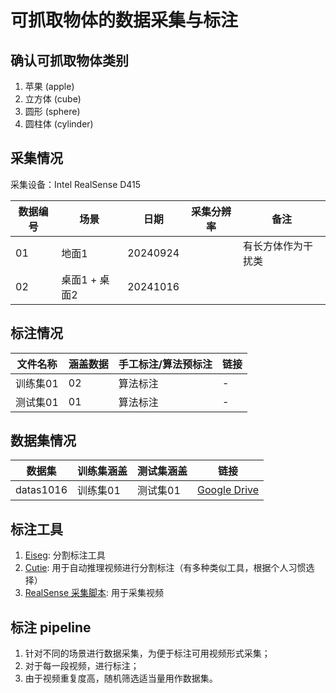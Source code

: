 # 可抓取物体的数据采集与标注

## 确认可抓取物体类别

1. 苹果 (apple)
2. 立方体 (cube)
3. 圆形 (sphere)
4. 圆柱体 (cylinder)

## 采集情况

采集设备：Intel RealSense D415

| 数据编号 | 场景 | 日期 | 采集分辨率 | 备注 |
| --- | --- | --- | --- | --- |
| 01 | 地面1 | 20240924 |  | 有长方体作为干扰类 |
| 02 | 桌面1 + 桌面2 | 20241016 |  |  |

## 标注情况

| 文件名称 | 涵盖数据 | 手工标注/算法预标注 | 链接 |
| --- | --- | --- | --- |
| 训练集01 | 02 | 算法标注 | - |
| 测试集01 | 01 | 算法标注 | - |


## 数据集情况

| 数据集 | 训练集涵盖 | 测试集涵盖 | 链接 |
| --- | --- | --- | --- |
| datas1016 | 训练集01 | 测试集01 | [Google Drive](https://drive.google.com/file/d/1-MmeK4NscioGbMAXJuYQMneKJT9jJG5J/view?usp=drive_link)

## 标注工具

1. [Eiseg](https://github.com/PaddleCV-SIG/EISeg): 分割标注工具
2. [Cutie](https://github.com/hkchengrex/Cutie): 用于自动推理视频进行分割标注（有多种类似工具，根据个人习惯选择）
3. [RealSense 采集脚本](https://github.com/Incalos/Image-Capture-With-RealSense): 用于采集视频

## 标注 pipeline

1. 针对不同的场景进行数据采集，为便于标注可用视频形式采集；
2. 对于每一段视频，进行标注；
3. 由于视频重复度高，随机筛选适当量用作数据集。



